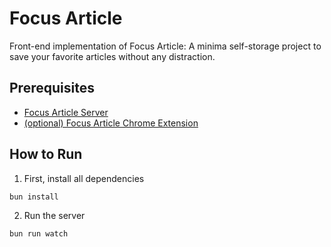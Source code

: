 # Focus Article

Front-end implementation of Focus Article: A minima self-storage project to save your favorite articles without any distraction.

## Prerequisites

- [Focus Article Server](https://github.com/mathiasgheno/focus-article-server)
- [(optional) Focus Article Chrome Extension](https://github.com/mathiasgheno/focus-article-chrome-extension)

## How to Run

1. First, install all dependencies

```bash
bun install
```

2. Run the server

```bash
bun run watch
```
